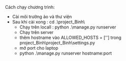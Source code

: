 Cách chạy chương trình:
- Cài môi trường ảo và thư viện
- Sau khi cài xong : cd .\project_Binh\
  +  Chạy trên locall : python .\manage.py runserver
  +  Chạy trên server
    *  thêm hostname vào ALLOWED_HOSTS = ['']  trong project_Binh\project_Binh\settings.py
    *  mở port cho laptop
    *  python .\manage.py runserver hostname:port

